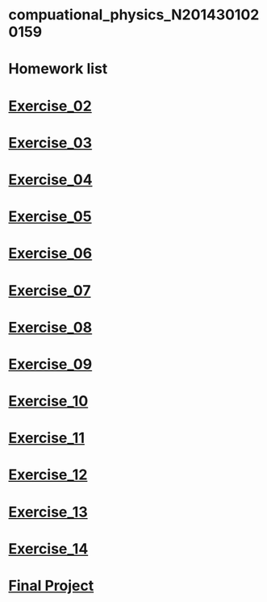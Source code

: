 # compuational_physics_N2014301020159
# Homework list
# [Exercise_02]()
# [Exercise_03]()
# [Exercise_04]()
# [Exercise_05]()
# [Exercise_06]()
# [Exercise_07]()
# [Exercise_08]()
# [Exercise_09]()
# [Exercise_10]()
# [Exercise_11]()
# [Exercise_12]()
# [Exercise_13]()
# [Exercise_14]()
# [Final Project]()

